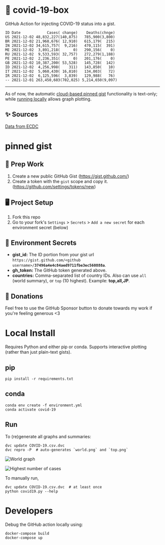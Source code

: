 # 🏥 covid-19-box

GitHub Action for injecting COVID-19 status into a gist.

```
ID Date            Cases( change)    Deaths(chnge)
US 2021-12-02 48,832,227(140,875)   785,900(3,800)
BR 2021-12-02 21,968,676( 12,910)   615,179(  215)
IN 2021-12-02 34,615,757(  9,216)   470,115(  391)
ME 2021-12-02  3,891,218(      0)   290,156(    0)
RU 2021-12-02  9,533,593( 32,757)   272,279(1,188)
PE 2021-12-02  2,236,351(      0)   201,176(    0)
GB 2021-12-02 10,387,200( 53,528)   145,728(  142)
ID 2021-12-02  4,256,998(    311)   143,850(   10)
IT 2021-12-02  5,060,430( 16,810)   134,003(   72)
IR 2021-12-02  6,125,596(  3,839)   129,988(   76)
-- 2021-12-01 263,450,603(702,025) 5,214,650(9,097)
```

---

As of now, the automatic [cloud-based pinned gist](#pinned-gist) functionality is text-only;
while [running locally](#local-install) allows graph plotting.

## ✨ Sources

[Data from ECDC](https://www.ecdc.europa.eu/en/publications-data/download-todays-data-geographic-distribution-covid-19-cases-worldwide)

# pinned gist

## 🎒 Prep Work
1. Create a new public GitHub Gist (https://gist.github.com/)
1. Create a token with the `gist` scope and copy it. (https://github.com/settings/tokens/new)

## 🖥 Project Setup
1. Fork this repo
1. Go to your fork's `Settings` > `Secrets` > `Add a new secret` for each environment secret (below)

## 🤫 Environment Secrets
- **gist_id:** The ID portion from your gist url `https://gist.github.com/<github username>/`**`37496a4e4c84aed9711fbe3ec560888a`**.
- **gh_token:** The GitHub token generated above.
- **countries:** Comma-separated list of country IDs. Also can use `all` (world summary), or `top` (10 highest). Example: **top,all,JP**.

## 💸 Donations

Feel free to use the GitHub Sponsor button to donate towards my work if you're feeling generous <3

# Local Install

Requires Python and either pip or conda. Supports interactive plotting (rather than just plain-text gists).

## pip

```
pip install -r requirements.txt
```

## conda

```
conda env create -f environment.yml
conda activate covid-19
```

## Run

To (re)generate all graphs and summaries:

```
dvc update COVID-19.csv.dvc
dvc repro -P  # auto-generates `world.png` and `top.png`
```

![World graph](world.png)

![Highest number of cases](top.png)

To manually run,

```
dvc update COVID-19.csv.dvc  # at least once
python covid19.py --help
```

# Developers

Debug the GitHub action locally using:

```
docker-compose build
docker-compose up
```
